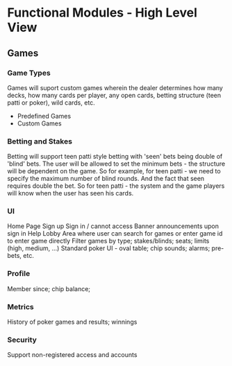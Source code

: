 # Functional Modules - High Level View
## Games
### Game Types
Games will suport custom games wherein the dealer determines how many decks, how many cards per player, any open cards, betting structure (teen patti or poker), wild cards, etc.
* Predefined Games
* Custom Games
### Betting and Stakes
Betting will support teen patti style betting with 'seen' bets being double of 'blind' bets. The user will be allowed to set the minimum bets - the structure will be dependent on the game. So for example, for teen patti - we need to specify the maximum number of blind rounds.  And the fact that seen requires double the bet. So for teen patti - the system and the game players will know when the user has seen his cards.
### UI
Home Page
Sign up
Sign in / cannot access 
Banner announcements upon sign in
Help
Lobby Area where user can search for games or enter game id to enter game directly
Filter games by type; stakes/blinds; seats; limits (high, medium, ...)
Standard poker UI - oval table; chip sounds; alarms; pre-bets, etc.

### Profile
Member since; chip balance;
### Metrics
History of poker games and results; winnings
### Security
Support non-registered access and accounts
